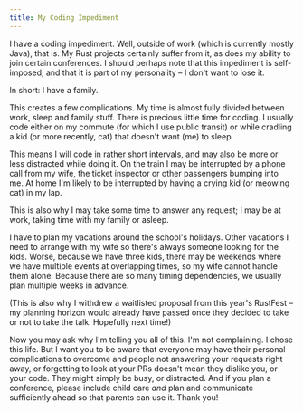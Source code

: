 ```yaml
---
title: My Coding Impediment
---
```


I have a coding impediment. Well, outside of work (which is currently mostly
Java), that is. My Rust projects certainly suffer from it, as does my ability
to join certain conferences. I should perhaps note that this impediment is
self-imposed, and that it is part of my personality – I don't want to lose it.

In short: I have a family.

This creates a few complications. My time is almost fully divided between work,
sleep and family stuff. There is precious little time for coding. I usually
code either on my commute (for which I use public transit) or while cradling a
kid (or more recently, cat) that doesn't want (me) to sleep.

This means I will code in rather short intervals, and may also be more or less
distracted while doing it. On the train I may be interrupted by a phone call
from my wife, the ticket inspector or other passengers bumping into me. At home
I'm likely to be interrupted by having a crying kid (or meowing cat) in my lap.

This is also why I may take some time to answer any request; I may be at
work, taking time with my family or asleep.

I have to plan my vacations around the school's holidays. Other vacations I
need to arrange with my wife so there's always someone looking for the kids.
Worse, because we have three kids, there may be weekends where we have multiple
events at overlapping times, so my wife cannot handle them alone. Because there
are so many timing dependencies, we usually plan multiple weeks in advance.

(This is also why I withdrew a waitlisted proposal from this year's RustFest –
my planning horizon would already have passed once they decided to take or not
to take the talk. Hopefully next time!)

Now you may ask why I'm telling you all of this. I'm not complaining. I chose
this life. But I want you to be aware that everyone may have their personal
complications to overcome and people not answering your requests right away, or
forgetting to look at your PRs doesn't mean they dislike you, or your code.
They might simply be busy, or distracted. And if you plan a conference, please
include child care *and* plan and communicate sufficiently ahead so that
parents can use it. Thank you!
